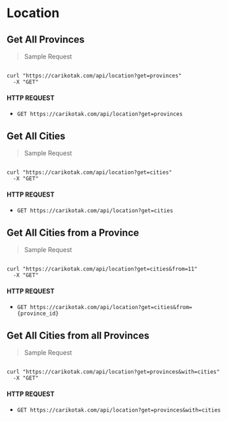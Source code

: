 # Location

## Get All Provinces

> Sample Request

```shell
    
curl "https://carikotak.com/api/location?get=provinces"
  -X "GET"

```

#### HTTP REQUEST
- `GET https://carikotak.com/api/location?get=provinces`

## Get All Cities

> Sample Request

```shell
    
curl "https://carikotak.com/api/location?get=cities"
  -X "GET"

```

#### HTTP REQUEST
- `GET https://carikotak.com/api/location?get=cities`

## Get All Cities from a Province

> Sample Request

```shell
    
curl "https://carikotak.com/api/location?get=cities&from=11"
  -X "GET"

```

#### HTTP REQUEST
- `GET https://carikotak.com/api/location?get=cities&from={province_id}`

## Get All Cities from all Provinces

> Sample Request

```shell
    
curl "https://carikotak.com/api/location?get=provinces&with=cities"
  -X "GET"

```

#### HTTP REQUEST
- `GET https://carikotak.com/api/location?get=provinces&with=cities`